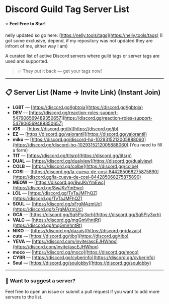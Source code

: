 # Discord Guild Tag Server List  
⭐ **Feel Free to Star!**

nelly updated so go here: [https://nelly.tools/tags](https://nelly.tools/tags) (I got some exclusive, depend, if my repository was not updated they are infront of me, either way I am)

A curated list of active Discord servers where guild tags or server tags are used and supported.

> ✅ They put it back — get your tags now!

---

## 📋 Server List (Name → Invite Link) (Instant Join)

- **LGBT** — [https://discord.gg/lgbtqia](https://discord.gg/lgbtqia)  
- **DEV** — [https://discord.gg/reaction-roles-support-547906569489350657](https://discord.gg/reaction-roles-support-547906569489350657)  
- **iOS** — [https://discord.gg/jb](https://discord.gg/jb)  
- **EZ** — [https://discord.gg/valorantil](https://discord.gg/valorantil)  
- **miku** — [https://discord.gg/discord-hq-1029315212005888060](https://discord.gg/discord-hq-1029315212005888060)  (You need to fill a form)
- **TIT** — [https://discord.gg/titsrp](https://discord.gg/titsrp)  
- **DUAL** — [https://discord.gg/dualview](https://discord.gg/dualview)  
- **COLB** — [https://discord.gg/colbe](https://discord.gg/colbe)  
- **COSI** — [https://discord.gg/la-cueva-de-cosi-844285068275875890](https://discord.gg/la-cueva-de-cosi-844285068275875890)  
- **MEOW** — [https://discord.gg/8wJKvYmEwc](https://discord.gg/8wJKvYmEwc)  
- **LOL** — [https://discord.gg/TvTaJMFhQZ](https://discord.gg/TvTaJMFhQZ)  
- **SOUL** — [https://discord.gg/xFrgMAzmUc](https://discord.gg/xFrgMAzmUc)  
- **GCA** — [https://discord.gg/Sq5Pjy3xrh](https://discord.gg/Sq5Pjy3xrh)
- **VALC** — [https://discord.gg/mqGmVhntRt](https://discord.gg/mqGmVhntRt)
- **NIKO** — [https://discord.gg/dazais](https://discord.gg/dazais)
- **cute** — [https://discord.gg/tibo](https://discord.gg/tibo)
- **YEVA** — [https://discord.com/invite/ascEJHWhpx](https://discord.com/invite/ascEJHWhpx)
- **moco** — [https://discord.gg/moco](https://discord.gg/moco)
- **CYBR** — [https://discord.gg/cyberinfo](https://discord.gg/cyberinfo)
- **Soul** — [https://discord.gg/soulobby](https://discord.gg/soulobby)
  
---

### 💬 Want to suggest a server?

Feel free to open an issue or submit a pull request if you want to add more servers to the list.

